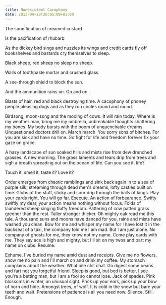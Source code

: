 ```yaml
---
title: Nonexistent Cacophony
date: 2013-04-23T20:05:09+01:00
---
```

The sponification of creamed custard

Is the pacification of rhubarb

As the dickey bird sings and nuzzles its wings and credit cards fly off bookshelves and bastards cry themselves to sleep. 

Black sheep, red sheep no sleep no sheep.

Walls of toothpaste mortar and crushed glass. 

A see-through shield to block the sun. 

And the ammunition rains on. On and on.

Blasts of hair, red and black destroying time. A cacophony of phoney people pleasing dogs and as they run circles round and round. 

Birdsong, moon-song and the mooing of cows. It will rain today. Where is my weather man, bring me my umbrella, unbreakable thoughts shattering my bones. My body bursts with the boom of unquenchable dreams. Unquestioned doctors drill on. March march. You sorry sons of bitches. For you are sick and have no time. Go fight for life and freedom forever fix your gaze on grace.

A hazy landscape of sun soaked hills and mists rise from dew drenched grasses. A new morning. The grass laments and tears drip from trees and sigh a breath spreading out on the ocean of life. Can you see it. life?

Touch it, smell it, taste it? Love it?

Order emerges from chaotic ramblings and sink back again in to a sea of purple silk, streaming through dead men's dreams, lofty castles built on time. Globs of the stuff, sticky and sour drip through the halls of kings. Play your cards right. You will go far. Execute. An action of forbearance. Swifty swiftly my dear, your action means nothing without focus. Folds of laundered sheep singing fluffy freedom. Pattering of cow patted grass greener than the rest. Taller stronger thicker. Oh mighty oak read me this tale. A thousand suns and moons have danced for you, rains and mists have washed you clean. Bow for me and whisper my name for I have lost it in the backseat of a taxi, the company told me I am mad. But I am just alone. No company of ghosts for me, they know not my name. Come play cards with me. They say ace is high and mighty, but I'll sit on my twos and part my name on clubs. Resume. 

Exhume. I've buried my name amid dust and receipts. Give me no flowers, show me no pain and I'll march on and drink my coffee. My stomach complains about the weather. What idle chit chat. Go digest some beans and fart not you forgetful friend. Sleep is good, but bed is better, I see you're a betting man, but I am a fool so cannot lose. Jack of spades. Pink blossoms in winter, an unusual sight. Prick up your ears, pick up your bow of horn and hide. Amongst trees, of wolf. It is cold in the snow but bare your teeth and wait. Pretensions of patience is all you need now. Silence. Still. Enough.
